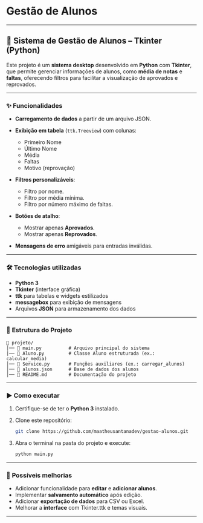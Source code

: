 # Gestão de Alunos

---

## 📌 Sistema de Gestão de Alunos – Tkinter (Python)

Este projeto é um **sistema desktop** desenvolvido em **Python** com **Tkinter**, que permite gerenciar informações de alunos, como **média de notas** e **faltas**, oferecendo filtros para facilitar a visualização de aprovados e reprovados.

---

### ✨ **Funcionalidades**

* **Carregamento de dados** a partir de um arquivo JSON.
* **Exibição em tabela** (`ttk.Treeview`) com colunas:

  * Primeiro Nome
  * Último Nome
  * Média
  * Faltas
  * Motivo (reprovação)
* **Filtros personalizáveis**:

  * Filtro por nome.
  * Filtro por média mínima.
  * Filtro por número máximo de faltas.
* **Botões de atalho**:

  * Mostrar apenas **Aprovados**.
  * Mostrar apenas **Reprovados**.
* **Mensagens de erro** amigáveis para entradas inválidas.

---

### 🛠 **Tecnologias utilizadas**

* **Python 3**
* **Tkinter** (interface gráfica)
* **ttk** para tabelas e widgets estilizados
* **messagebox** para exibição de mensagens
* Arquivos **JSON** para armazenamento dos dados

---

### 📂 **Estrutura do Projeto**

```
📁 projeto/
│── 📄 main.py          # Arquivo principal do sistema
|── 📄 Aluno.py         # Classe Aluno estruturada (ex.: calcular_media)
│── 📄 Service.py       # Funções auxiliares (ex.: carregar_alunos)
│── 📄 alunos.json      # Base de dados dos alunos
│── 📄 README.md        # Documentação do projeto
```

---

### ▶ **Como executar**

1. Certifique-se de ter o **Python 3** instalado.
2. Clone este repositório:

   ```bash
   git clone https://github.com/maatheusantanadev/gestao-alunos.git
   ```
3. Abra o terminal na pasta do projeto e execute:

   ```bash
   python main.py
   ```

---

### 📌 **Possíveis melhorias**

* Adicionar funcionalidade para **editar** e **adicionar alunos**.
* Implementar **salvamento automático** após edição.
* Adicionar **exportação de dados** para CSV ou Excel.
* Melhorar a **interface** com Tkinter.ttk e temas visuais.

---
